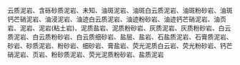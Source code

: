 云质泥岩、含砾砂质泥岩、未知、油斑泥岩、油斑白云质泥岩、油斑粉砂岩、油斑钙芒硝泥岩、油浸泥岩、油迹白云质泥岩、油迹粉砂岩、油迹钙芒硝泥岩、油页岩、泥岩、泥岩(粘土岩)、泥质盐岩、泥质粉砂岩、灰质泥岩、灰质粉砂岩、白云质泥岩、白云质粉砂岩、白云质细砂岩、盐层、盐岩、石盐质泥岩、石膏质泥岩、砂岩、砂质泥岩、粉砂岩、细砂岩、膏盐岩、荧光泥质白云岩、荧光粉砂岩、钙芒硝泥岩、页岩、粉砂质泥岩、荧光泥质粉砂岩、盐质泥岩

